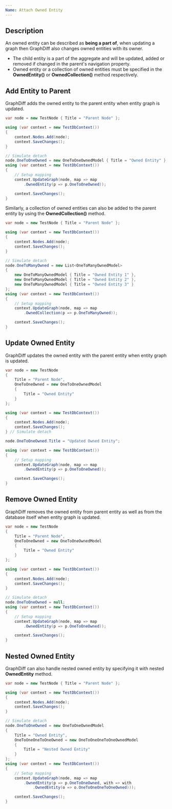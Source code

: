 ```yaml
---
Name: Attach Owned Entity
---
```


## Description

An owned entity can be described as **being a part of**, when updating a graph then GraphDiff also changes owned entities with its owner.

 - The child entity is a part of the aggregate and will be updated, added or removed if changed in the parent's navigation property. 
 - Owned entity or a collection of owned entities must be specified in the **OwnedEntity()** or **OwnedCollection()** method respectively.

## Add Entity to Parent

GraphDiff adds the owned entity to the parent entity when entity graph is updated.

```csharp
var node = new TestNode { Title = "Parent Node" };

using (var context = new TestDbContext())
{
    context.Nodes.Add(node);
    context.SaveChanges();
} 

// Simulate detach
node.OneToOneOwned = new OneToOneOwnedModel { Title = "Owned Entity" };
using (var context = new TestDbContext())
{
    // Setup mapping
    context.UpdateGraph(node, map => map
        .OwnedEntity(p => p.OneToOneOwned));

    context.SaveChanges();
}
```

Similarly, a collection of owned entities can also be added to the parent entity by using the **OwnedCollection()** method.

```csharp
var node = new TestNode { Title = "Parent Node" };

using (var context = new TestDbContext())
{
    context.Nodes.Add(node);
    context.SaveChanges();
}

// Simulate detach
node.OneToManyOwned = new List<OneToManyOwnedModel>
{
    new OneToManyOwnedModel { Title = "Owned Entity 1" },
    new OneToManyOwnedModel { Title = "Owned Entity 2" },
    new OneToManyOwnedModel { Title = "Owned Entity 3" }
};
using (var context = new TestDbContext())
{
    // Setup mapping
    context.UpdateGraph(node, map => map
        .OwnedCollection(p => p.OneToManyOwned));

    context.SaveChanges();
}
```
 

## Update Owned Entity

GraphDiff updates the owned entity with the parent entity when entity graph is updated.

```csharp
var node = new TestNode
{
    Title = "Parent Node",
    OneToOneOwned = new OneToOneOwnedModel
    {
        Title = "Owned Entity"
    } 
};

using (var context = new TestDbContext())
{
    context.Nodes.Add(node);
    context.SaveChanges();
} // Simulate detach

node.OneToOneOwned.Title = "Updated Owned Entity";

using (var context = new TestDbContext())
{
    // Setup mapping
    context.UpdateGraph(node, map => map
        .OwnedEntity(p => p.OneToOneOwned));

    context.SaveChanges();
}
```

## Remove Owned Entity

GraphDiff removes the owned entity from parent entity as well as from the database itself when entity graph is updated.

```csharp
var node = new TestNode
{
    Title = "Parent Node",
    OneToOneOwned = new OneToOneOwnedModel
    {
        Title = "Owned Entity"
    }
};

using (var context = new TestDbContext())
{
    context.Nodes.Add(node);
    context.SaveChanges();
} 

// Simulate detach
node.OneToOneOwned = null;
using (var context = new TestDbContext())
{
    // Setup mapping
    context.UpdateGraph(node, map => map
        .OwnedEntity(p => p.OneToOneOwned));

    context.SaveChanges();
}
```

## Nested Owned Entity

GraphDiff can also handle nested owned entity by specifying it with nested **OwnedEntity** method.

```csharp
var node = new TestNode { Title = "Parent Node" };

using (var context = new TestDbContext())
{
    context.Nodes.Add(node);
    context.SaveChanges();
}

// Simulate detach
node.OneToOneOwned = new OneToOneOwnedModel
{
    Title = "Owned Entity",
    OneToOneOneToOneOwned = new OneToOneOneToOneOwnedModel
    {
        Title = "Nested Owned Entity"
    }
};
using (var context = new TestDbContext())
{
    // Setup mapping
    context.UpdateGraph(node, map => map
        .OwnedEntity(p => p.OneToOneOwned, with => with
            .OwnedEntity(o => o.OneToOneOneToOneOwned)));

    context.SaveChanges();
}
```